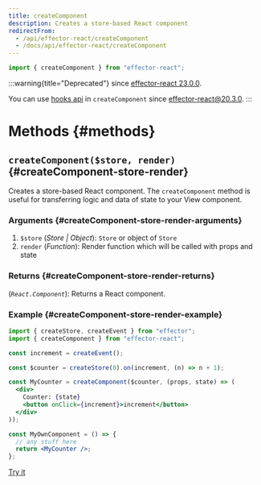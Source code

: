 ```yaml
---
title: createComponent
description: Creates a store-based React component
redirectFrom:
  - /api/effector-react/createComponent
  - /docs/api/effector-react/createComponent
---
```


```ts
import { createComponent } from "effector-react";
```

:::warning{title="Deprecated"}
since [effector-react 23.0.0](https://changelog.effector.dev/#effector-react-23-0-0).

You can use [hooks api](/en/api/effector-react/index#hooks) in `createComponent` since [effector-react@20.3.0](https://changelog.effector.dev/#effector-20-3-0).
:::

# Methods {#methods}

## `createComponent($store, render)` {#createComponent-store-render}

Creates a store-based React component. The `createComponent` method is useful for transferring logic and data of state to your View component.

### Arguments {#createComponent-store-render-arguments}

1. `$store` (_Store | Object_): `Store` or object of `Store`
2. `render` (_Function_): Render function which will be called with props and state

### Returns {#createComponent-store-render-returns}

(_`React.Component`_): Returns a React component.

### Example {#createComponent-store-render-example}

```jsx
import { createStore, createEvent } from "effector";
import { createComponent } from "effector-react";

const increment = createEvent();

const $counter = createStore(0).on(increment, (n) => n + 1);

const MyCounter = createComponent($counter, (props, state) => (
  <div>
    Counter: {state}
    <button onClick={increment}>increment</button>
  </div>
));

const MyOwnComponent = () => {
  // any stuff here
  return <MyCounter />;
};
```

[Try it](https://share.effector.dev/kJoLGB6g)
